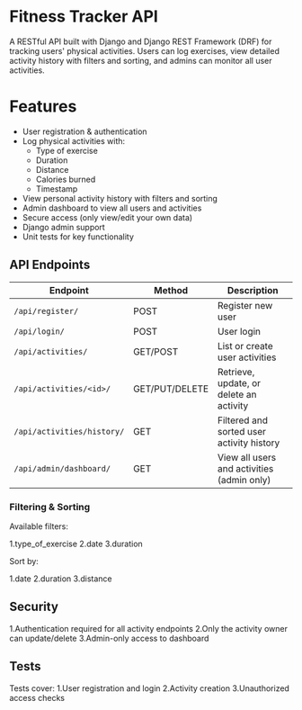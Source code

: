 # Fitness Tracker API

A RESTful API built with Django and Django REST Framework (DRF) for tracking users' physical activities. Users can log exercises, view detailed activity history with filters and sorting, and admins can monitor all user activities.

# Features

- User registration & authentication
- Log physical activities with:
  - Type of exercise
  - Duration
  - Distance
  - Calories burned
  - Timestamp
- View personal activity history with filters and sorting
- Admin dashboard to view all users and activities
- Secure access (only view/edit your own data)
- Django admin support
- Unit tests for key functionality

##  API Endpoints

| Endpoint | Method | Description |
|---------|--------|-------------|
| `/api/register/` | POST | Register new user |
| `/api/login/` | POST | User login |
| `/api/activities/` | GET/POST | List or create user activities |
| `/api/activities/<id>/` | GET/PUT/DELETE | Retrieve, update, or delete an activity |
| `/api/activities/history/` | GET | Filtered and sorted user activity history |
| `/api/admin/dashboard/` | GET | View all users and activities (admin only) |

###  Filtering & Sorting
Available filters:

   1.type_of_exercise
   2.date
   3.duration

Sort by:

  1.date
  2.duration
  3.distance

## Security
1.Authentication required for all activity endpoints
2.Only the activity owner can update/delete
3.Admin-only access to dashboard


## Tests
Tests cover:
    1.User registration and login
    2.Activity creation
    3.Unauthorized access checks

